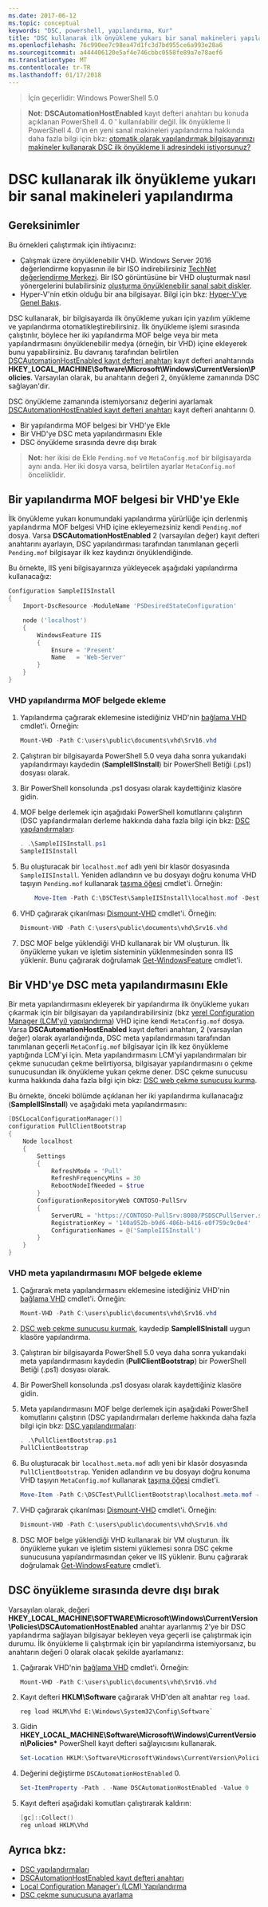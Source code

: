 ```yaml
---
ms.date: 2017-06-12
ms.topic: conceptual
keywords: "DSC, powershell, yapılandırma, Kur"
title: "DSC kullanarak ilk önyükleme yukarı bir sanal makineleri yapılandırma"
ms.openlocfilehash: 76c990ee7c98ea47d1fc3d7bd955ce6a993e28a6
ms.sourcegitcommit: a444406120e5af4e746cbbc0558fe89a7e78aef6
ms.translationtype: MT
ms.contentlocale: tr-TR
ms.lasthandoff: 01/17/2018
---
```

>İçin geçerlidir: Windows PowerShell 5.0

>**Not:** **DSCAutomationHostEnabled** kayıt defteri anahtarı bu konuda açıklanan PowerShell 4. 0 ' kullanılabilir değil.
İlk önyükleme li PowerShell 4. 0'ın en yeni sanal makineleri yapılandırma hakkında daha fazla bilgi için bkz: [otomatik olarak yapılandırmak bilgisayarınızı makineler kullanarak DSC ilk önyükleme li adresindeki istiyorsunuz?](https://blogs.msdn.microsoft.com/powershell/2014/02/28/want-to-automatically-configure-your-machines-using-dsc-at-initial-boot-up/)

# <a name="configure-a-virtual-machines-at-initial-boot-up-by-using-dsc"></a>DSC kullanarak ilk önyükleme yukarı bir sanal makineleri yapılandırma

## <a name="requirements"></a>Gereksinimler

Bu örnekleri çalıştırmak için ihtiyacınız:

- Çalışmak üzere önyüklenebilir VHD. Windows Server 2016 değerlendirme kopyasının ile bir ISO indirebilirsiniz [TechNet değerlendirme Merkezi](https://www.microsoft.com/en-us/evalcenter/evaluate-windows-server-2016). Bir ISO görüntüsüne bir VHD oluşturmak nasıl yönergelerini bulabilirsiniz [oluşturma önyüklenebilir sanal sabit diskler](https://technet.microsoft.com/en-us/library/gg318049.aspx).
- Hyper-V'nin etkin olduğu bir ana bilgisayar. Bilgi için bkz: [Hyper-V'ye Genel Bakış](https://technet.microsoft.com/library/hh831531.aspx).

DSC kullanarak, bir bilgisayarda ilk önyükleme yukarı için yazılım yükleme ve yapılandırma otomatikleştirebilirsiniz.
İlk önyükleme işlemi sırasında çalıştırılır, böylece her iki yapılandırma MOF belge veya bir meta yapılandırmasını önyüklenebilir medya (örneğin, bir VHD) içine ekleyerek bunu yapabilirsiniz.
Bu davranış tarafından belirtilen [DSCAutomationHostEnabled kayıt defteri anahtarı](DSCAutomationHostEnabled.md) kayıt defteri anahtarında **HKEY_LOCAL_MACHINE\Software\Microsoft\Windows\CurrentVersion\Policies**.
Varsayılan olarak, bu anahtarın değeri 2, önyükleme zamanında DSC sağlayan'dir.

DSC önyükleme zamanında istemiyorsanız değerini ayarlamak [DSCAutomationHostEnabled kayıt defteri anahtarı](DSCAutomationHostEnabled.md) kayıt defteri anahtarını 0.

- Bir yapılandırma MOF belgesi bir VHD'ye Ekle
- Bir VHD'ye DSC meta yapılandırmasını Ekle
- DSC önyükleme sırasında devre dışı bırak

>**Not:** her ikisi de Ekle `Pending.mof` ve `MetaConfig.mof` bir bilgisayarda aynı anda.
Her iki dosya varsa, belirtilen ayarlar `MetaConfig.mof` önceliklidir.

## <a name="inject-a-configuration-mof-document-into-a-vhd"></a>Bir yapılandırma MOF belgesi bir VHD'ye Ekle

İlk önyükleme yukarı konumundaki yapılandırma yürürlüğe için derlenmiş yapılandırma MOF belgesi VHD içine ekleyemezsiniz kendi `Pending.mof` dosya.
Varsa **DSCAutomationHostEnabled** 2 (varsayılan değer) kayıt defteri anahtarını ayarlayın, DSC yapılandırması tarafından tanımlanan geçerli `Pending.mof` bilgisayar ilk kez kaydınızı önyüklendiğinde.

Bu örnekte, IIS yeni bilgisayarınıza yükleyecek aşağıdaki yapılandırma kullanacağız:

```powershell
Configuration SampleIISInstall
{
    Import-DscResource -ModuleName 'PSDesiredStateConfiguration'

    node ('localhost')
    {
        WindowsFeature IIS
        {
            Ensure = 'Present'
            Name   = 'Web-Server'
        }
    }
}
```

### <a name="to-inject-the-configuration-mof-document-on-the-vhd"></a>VHD yapılandırma MOF belgede ekleme

1. Yapılandırma çağırarak eklemesine istediğiniz VHD'nin [bağlama VHD](https://technet.microsoft.com/library/hh848551.aspx) cmdlet'i. Örneğin:

    ```powershell
    Mount-VHD -Path C:\users\public\documents\vhd\Srv16.vhd
    ```
2. Çalıştıran bir bilgisayarda PowerShell 5.0 veya daha sonra yukarıdaki yapılandırmayı kaydedin (**SampleIISInstall**) bir PowerShell Betiği (.ps1) dosyası olarak.

3. Bir PowerShell konsolunda .ps1 dosyası olarak kaydettiğiniz klasöre gidin.

4. MOF belge derlemek için aşağıdaki PowerShell komutlarını çalıştırın (DSC yapılandırmaları derleme hakkında daha fazla bilgi için bkz: [DSC yapılandırmaları](configurations.md):

    ```powershell
    . .\SampleIISInstall.ps1
    SampleIISInstall
    ```

5. Bu oluşturacak bir `localhost.mof` adlı yeni bir klasör dosyasında `SampleIISInstall`.
Yeniden adlandırın ve bu dosyayı doğru konuma VHD taşıyın `Pending.mof` kullanarak [taşıma öğesi](https://technet.microsoft.comlibrary/hh849852.aspx) cmdlet'i. Örneğin:

    ```powershell
        Move-Item -Path C:\DSCTest\SampleIISInstall\localhost.mof -Destination E:\Windows\System32\Configuration\Pending.mof
    ```
6. VHD çağırarak çıkarılması [Dismount-VHD](https://technet.microsoft.com/library/hh848562.aspx) cmdlet'i. Örneğin:

    ```powershell
    Dismount-VHD -Path C:\users\public\documents\vhd\Srv16.vhd
    ```

7. DSC MOF belge yüklendiği VHD kullanarak bir VM oluşturun. İlk önyükleme yukarı ve işletim sisteminin yüklenmesinden sonra IIS yüklenir.
Bunu çağırarak doğrulamak [Get-WindowsFeature](https://technet.microsoft.com/library/jj205469.aspx) cmdlet'i.

## <a name="inject-a-dsc-metaconfiguration-into-a-vhd"></a>Bir VHD'ye DSC meta yapılandırmasını Ekle

Bir meta yapılandırmasını ekleyerek bir yapılandırma ilk önyükleme yukarı çıkarmak için bir bilgisayarı da yapılandırabilirsiniz (bkz [yerel Configuration Manager (LCM'yi) yapılandırma](metaConfig.md)) VHD içine kendi `MetaConfig.mof` dosya.
Varsa **DSCAutomationHostEnabled** kayıt defteri anahtarı, 2 (varsayılan değer) olarak ayarlandığında, DSC meta yapılandırmasını tarafından tanımlanan geçerli `MetaConfig.mof` bilgisayar için ilk kez önyükleme yaptığında LCM'yi için.
Meta yapılandırmasını LCM'yi yapılandırmaları bir çekme sunucudan çekme belirtiyorsa, bilgisayar yapılandırmasını o çekme sunucusundan ilk önyükleme yukarı çekme dener.
DSC çekme sunucusu kurma hakkında daha fazla bilgi için bkz: [DSC web çekme sunucusu kurma](pullServer.md).

Bu örnekte, önceki bölümde açıklanan her iki yapılandırma kullanacağız (**SampleIISInstall**) ve aşağıdaki meta yapılandırmasını:

```powershell
[DSCLocalConfigurationManager()]
configuration PullClientBootstrap
{
    Node localhost
    {
        Settings
        {
            RefreshMode = 'Pull'
            RefreshFrequencyMins = 30
            RebootNodeIfNeeded = $true
        }
        ConfigurationRepositoryWeb CONTOSO-PullSrv
        {
            ServerURL = 'https://CONTOSO-PullSrv:8080/PSDSCPullServer.svc'
            RegistrationKey = '140a952b-b9d6-406b-b416-e0f759c9c0e4'
            ConfigurationNames = @('SampleIISInstall')
        }
    }
}
```

### <a name="to-inject-the-metaconfiguration-mof-document-on-the-vhd"></a>VHD meta yapılandırmasını MOF belgede ekleme

1. Çağırarak meta yapılandırmasını eklemesine istediğiniz VHD'nin [bağlama VHD](https://technet.microsoft.com/library/hh848551.aspx) cmdlet'i. Örneğin:

    ```powershell
    Mount-VHD -Path C:\users\public\documents\vhd\Srv16.vhd
    ```

2. [DSC web çekme sunucusu kurmak](pullServer.md), kaydedip **SampleIISInistall** uygun klasöre yapılandırma.

3. Çalıştıran bir bilgisayarda PowerShell 5.0 veya daha sonra yukarıdaki meta yapılandırmasını kaydedin (**PullClientBootstrap**) bir PowerShell Betiği (.ps1) dosyası olarak.

4. Bir PowerShell konsolunda .ps1 dosyası olarak kaydettiğiniz klasöre gidin.

5. Meta yapılandırmasını MOF belge derlemek için aşağıdaki PowerShell komutlarını çalıştırın (DSC yapılandırmaları derleme hakkında daha fazla bilgi için bkz: [DSC yapılandırmaları](configurations.md):

    ```powershell
    . .\PullClientBootstrap.ps1
    PullClientBootstrap
    ```

6. Bu oluşturacak bir `localhost.meta.mof` adlı yeni bir klasör dosyasında `PullClientBootstrap`.
Yeniden adlandırın ve bu dosyayı doğru konuma VHD taşıyın `MetaConfig.mof` kullanarak [taşıma öğesi](https://technet.microsoft.comlibrary/hh849852.aspx) cmdlet'i.

    ```powershell
    Move-Item -Path C:\DSCTest\PullClientBootstrap\localhost.meta.mof -Destination E:\Windows\Sytem32\Configuration\MetaConfig.mof
    ```

7. VHD çağırarak çıkarılması [Dismount-VHD](https://technet.microsoft.com/library/hh848562.aspx) cmdlet'i. Örneğin:

    ```powershell
    Dismount-VHD -Path C:\users\public\documents\vhd\Srv16.vhd
    ```

8. DSC MOF belge yüklendiği VHD kullanarak bir VM oluşturun.
İlk önyükleme yukarı ve işletim sistemi yüklemesi sonra DSC çekme sunucusuna yapılandırmasından çeker ve IIS yüklenir.
Bunu çağırarak doğrulamak [Get-WindowsFeature](https://technet.microsoft.com/library/jj205469.aspx) cmdlet'i.

## <a name="disable-dsc-at-boot-time"></a>DSC önyükleme sırasında devre dışı bırak

Varsayılan olarak, değeri **HKEY_LOCAL_MACHINE\SOFTWARE\Microsoft\Windows\CurrentVersion\Policies\DSCAutomationHostEnabled** anahtar ayarlanmış 2'ye bir DSC yapılandırma sağlayan bilgisayar bekleyen veya geçerli ise çalıştırmak için durumu. İlk önyükleme li çalıştırmak için bir yapılandırma istemiyorsanız, bu anahtarın değeri 0 olarak olacak şekilde ayarlamanız:

1. Çağırarak VHD'nin [bağlama VHD](https://technet.microsoft.com/library/hh848551.aspx) cmdlet'i. Örneğin:

    ```powershell
    Mount-VHD -Path C:\users\public\documents\vhd\Srv16.vhd
    ```

2. Kayıt defteri **HKLM\Software** çağırarak VHD'den alt anahtar `reg load`.

    ```
    reg load HKLM\Vhd E:\Windows\System32\Config\Software`
    ```

3. Gidin **HKEY_LOCAL_MACHINE\Software\Microsoft\Windows\CurrentVersion\Policies\***  PowerShell kayıt defteri sağlayıcısını kullanarak.

    ```powershell
    Set-Location HKLM:\Software\Microsoft\Windows\CurrentVersion\Policies`
    ```

4. Değerini değiştirme `DSCAutomationHostEnabled` 0.

    ```powershell
    Set-ItemProperty -Path . -Name DSCAutomationHostEnabled -Value 0
    ```

5. Kayıt defteri aşağıdaki komutları çalıştırarak kaldırın:

    ```powershell
    [gc]::Collect()
    reg unload HKLM\Vhd
    ```

## <a name="see-also"></a>Ayrıca bkz:

- [DSC yapılandırmaları](configurations.md)
- [DSCAutomationHostEnabled kayıt defteri anahtarı](DSCAutomationHostEnabled.md)
- [Local Configuration Manager’ı (LCM) Yapılandırma](metaConfig.md)
- [DSC çekme sunucusuna ayarlama](pullServer.md)

